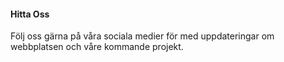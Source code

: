 #### <i class="fa fa-users"></i> Hitta Oss

Följ oss gärna på våra sociala medier för med uppdateringar om webbplatsen och våre kommande projekt.

[<i class="fab fa-icon fa-github-square fa-2x" aria-hidden="true"></i>](https://github.com/)
[<i class="fab fa-icon fa-linkedin fa-2x" aria-hidden="true"></i>](https://www.linkedin.com/)
[<i class="fab fa-icon fa-facebook fa-2x" aria-hidden="true"></i>](https://www.facebook.com/)
[<i class="fab fa-icon fa-twitter fa-2x ml-3" aria-hidden="true"></i>](https://www.twitter.com/)